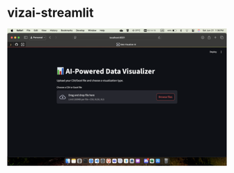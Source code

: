 # vizai-streamlit
![image alt](https://github.com/jenish-prog/vizai-streamlit/blob/27eb5b00f46c97afbc2cc6228eaa26f7a64cdd97/1.png)
